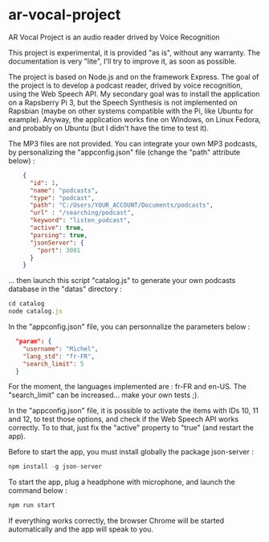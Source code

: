 # ar-vocal-project
AR Vocal Project is an audio reader drived by Voice Recognition

This project is experimental, it is provided "as is", without any warranty.
The documentation is very "lite", I'll try to improve it, as soon as possible.

The project is based on Node.js and on the framework Express.
The goal of the project is to develop a podcast reader, drived by voice recognition, using the Web Speech API.
My secondary goal was to install the application on a Rapsberry Pi 3, but the Speech Synthesis is not implemented on Rapsbian (maybe on other systems compatible with the Pi, like Ubuntu for example). Anyway, the application works fine on Windows, on Linux Fedora, and probably on Ubuntu (but I didn't have the time to test it). 

The MP3 files are not provided. 
You can integrate your own MP3 podcasts, by personalizing the "appconfig.json" file (change the "path" attribute below) :
```JSON
    {
      "id": 1,
      "name": "podcasts",
      "type": "podcast",
      "path": "C:/Users/YOUR_ACCOUNT/Documents/podcasts",
      "url" : "/searching/podcast",
      "keyword": "listen_podcast",
      "active": true,
      "parsing": true,
      "jsonServer": {
        "port": 3001
      }
    }
```
... then launch this script "catalog.js" to generate your own podcasts database in the "datas" directory :
```Javascript
cd catalog
node catalog.js
```

In the "appconfig.json" file, you can personnalize the parameters below :
```JSON
  "param": {
    "username": "Michel",
    "lang_std": "fr-FR",
    "search_limit": 5
  }
```

For the moment, the languages implemented are : fr-FR and en-US.
The "search_limit" can be increased... make your own tests ;).

In the "appconfig.json" file, it is possible to activate the items with IDs 10, 11 and 12, to test those options, and check if the Web Speech API works correctly. To to that, just fix the "active" property to "true" (and restart the app).

Before to start the app, you must install globally the package json-server :
```Javascript 
npm install -g json-server
```

To start the app, plug a headphone with microphone, and launch the command below :
```Javascript 
npm run start
```

If everything works correctly, the browser Chrome will be started automatically and the app will speak to you. 


